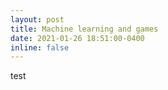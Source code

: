 ```yaml
---
layout: post
title: Machine learning and games
date: 2021-01-26 18:51:00-0400
inline: false
---
```



test